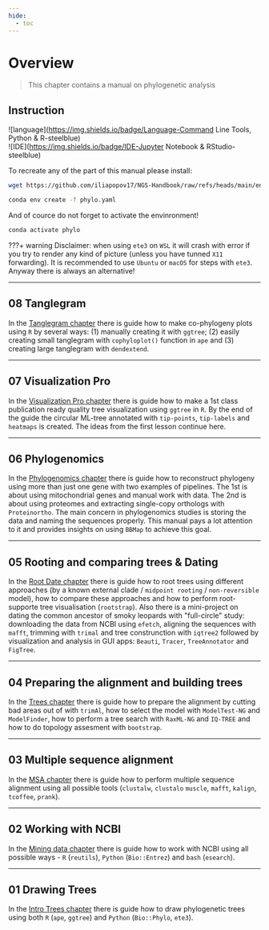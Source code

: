 ```yaml
---
hide:
  - toc
---
```

# **Overview**

>This chapter contains a manual on phylogenetic analysis 

## **Instruction**
![language](https://img.shields.io/badge/Language-Command Line Tools, Python & R-steelblue)<br>
![IDE](https://img.shields.io/badge/IDE-Jupyter Notebook & RStudio-steelblue)

To recreate any of the part of this manual please install:

```bash
wget https://github.com/iliapopov17/NGS-Handbook/raw/refs/heads/main/envs/qc.yaml
```

```bash
conda env create -f phylo.yaml
```

And of cource do not forget to activate the envinronment!

```bash
conda activate phylo
```

???+ warning
    Disclaimer: when using `ete3` on `WSL` it will crash with error if you try to render any kind of picture (unless you have tunned `X11` forwarding). It is recommended to use `Ubuntu` or `macOS` for steps with `ete3`. Anyway there is always an alternative!

----------------------------------------------

## **08 Tanglegram**

In the [Tanglegram chapter](../04_08_Tanglegram) there is guide how to make co-phylogeny plots using `R` by several ways: (1) manually creating it with `ggtree`; (2) easily creating small tanglegram with `cophyloplot()` function in `ape` and (3) creating large tanglegram with `dendextend`.

----------------------------------------------

## **07 Visualization Pro**

In the [Visualization Pro chapter](../04_07_Visualization_Pro) there is guide how to make a 1st class publication ready quality tree visualization using `ggtree` in `R`. By the end of the guide the circular ML-tree annotated with `tip-points`, `tip-labels` and `heatmaps` is created. The ideas from the first lesson continue here.

----------------------------------------------

## **06 Phylogenomics**

In the [Phylogenomics chapter](../04_06_Phylogenomics) there is guide how to reconstruct phylogeny using more than just one gene with two examples of pipelines. The 1st is about using mitochondrial genes and manual work with data. The 2nd is about using proteomes and extracting single-copy orthologs with `Proteinortho`. The main concern in phylogenomics studies is storing the data and naming the sequences properly. This manual pays a lot attention to it and provides insights on using `BBMap` to achieve this goal.

----------------------------------------------

## **05 Rooting and comparing trees & Dating**

In the [Root Date chapter](../04_05_Root_Date) there is guide how to root trees using different approaches (by a known external clade / `midpoint rooting` / `non-reversible` model), how to compare these approaches and how to perform root-supporte tree visualisation (`rootstrap`). Also there is a mini-project on dating the common ancestor of smoky leopards with "full-circle" study: downloading the data from NCBI using `efetch`, aligning the sequences with `mafft`, trimming with `trimal` and tree construnction with `iqtree2` followed by visualization and analysis in GUI apps: `Beauti`, `Tracer`, `TreeAnnotator` and `FigTree`.

----------------------------------------------

## **04 Preparing the alignment and building trees**

In the [Trees chapter](../04_04_Trees) there is guide how to prepare the alignment by cutting bad areas out of with `trimAl`, how to select the model with `ModelTest-NG` and `ModelFinder`, how to perform a tree search with `RaxML-NG` and `IQ-TREE` and how to do topology assesment with `bootstrap`.

----------------------------------------------

## **03 Multiple sequence alignment**

In the [MSA chapter](../04_03_MSA) there is guide how to perform multiple sequence alignment using all possible tools (`clustalw`, `clustalo` `muscle`, `mafft`, `kalign`, `tcoffee`, `prank`).

----------------------------------------------

## **02 Working with NCBI**

In the [Mining data chapter](../04_02_Mining_Data) there is guide how to work with NCBI using all possible ways - `R` (`reutils`), `Python` (`Bio::Entrez`) and `bash` (`esearch`).

----------------------------------------------

## **01 Drawing Trees**

In the [Intro Trees chapter](../04_01_Intro_Trees) there is guide how to draw phylogenetic trees using both `R` (`ape`, `ggtree`) and `Python` (`Bio::Phylo`, `ete3`).
